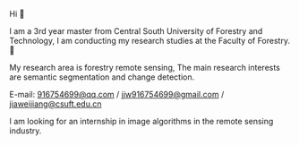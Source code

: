 Hi 👋


I am a 3rd year master from Central South University of Forestry and Technology, I am conducting my research studies at the Faculty of Forestry.🌳


My research area is forestry remote sensing, The main research interests are semantic segmentation and change detection.

E-mail: 916754699@qq.com / jjw916754699@gmail.com / jiaweijiang@csuft.edu.cn

I am looking for an internship in image algorithms in the remote sensing industry.
